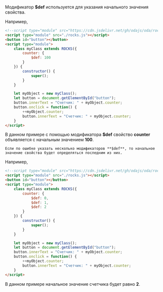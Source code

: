 ﻿Модификатор **$def** используется для указания начального значения свойства.

Например,

```html run_edit_h=40_
<!--script type="module" src="https://cdn.jsdelivr.net/gh/odajs/oda/rocks.js"></script-->
<script type="module" src="./rocks.js"></script>
<button id="button"></button>
<script type="module">
    class myClass extends ROCKS({
        counter: {
            $def: 100
        }
    }) {
        constructor() {
            super();
        }
    }

    let myObject = new myClass();
    let button = document.getElementById("button");
    button.innerText = "Счетчик: " + myObject.counter;
    button.onclick = function() {
        ++myObject.counter;
        button.innerText = "Счетчик: " + myObject.counter;
    }
</script>
```

В данном примере с помощью модификатора **$def** свойство **counter** объявляется с начальным значением **100**.

```warning_md
Если по ошибке указать несколько модификаторов **$def**, то начальное значение свойства будет определяться последним из них.
```

Например,

```html run_edit_h=40_
<!--script type="module" src="https://cdn.jsdelivr.net/gh/odajs/oda/rocks.js"></script-->
<script type="module" src="./rocks.js"></script>
<button id="button"></button>
<script type="module">
    class myClass extends ROCKS({
        counter: {
            $def: 0,
            $def: 1,
            $def: 2
        }
    }) {
        constructor() {
            super();
        }
    }

    let myObject = new myClass();
    let button = document.getElementById("button");
    button.innerText = "Счетчик: " + myObject.counter;
    button.onclick = function() {
        ++myObject.counter;
        button.innerText = "Счетчик: " + myObject.counter;
    }
</script>
```

В данном примере начальное значение счетчика будет равно **2**.
